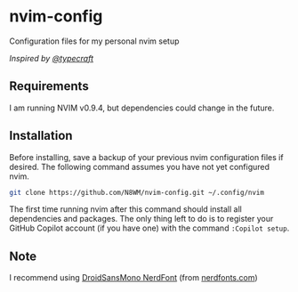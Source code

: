 # nvim-config
Configuration files for my personal nvim setup

*Inspired by [@typecraft](https://www.youtube.com/@typecraft_dev)*

## Requirements
I am running NVIM v0.9.4, but dependencies could change in the future.

## Installation
Before installing, save a backup of your previous nvim configuration files if desired. The following command assumes you have not yet configured nvim.
```sh
git clone https://github.com/N8WM/nvim-config.git ~/.config/nvim
```
The first time running nvim after this command should install all dependencies and packages. The only thing left to do is to register your GitHub Copilot account (if you have one) with the command `:Copilot setup`.

## Note
I recommend using [DroidSansMono NerdFont](https://github.com/ryanoasis/nerd-fonts/releases/download/v3.1.1/DroidSansMono.zip) (from [nerdfonts.com](https://www.nerdfonts.com/font-downloads))
